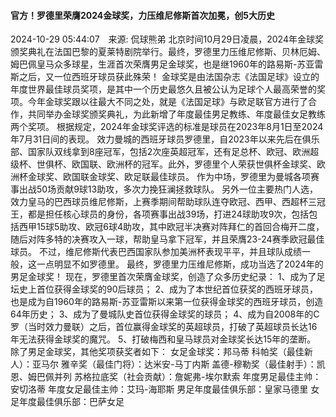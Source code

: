 #### 官方！罗德里荣膺2024金球奖，力压维尼修斯首次加冕，创5大历史
2024-10-29 05:44:07　来源: 侃球熊弟
北京时间10月29日凌晨，2024年金球奖颁奖典礼在法国巴黎的夏莱特剧院举行。最终，罗德里力压维尼修斯、贝林厄姆、姆巴佩皇马众多球星，生涯首次荣膺男足金球奖，也是继1960年的路易斯-苏亚雷斯之后，又一位西班牙球员获此殊荣！
金球奖是由法国杂志《法国足球》设立的年度世界最佳球员奖项，是其中一个历史最悠久且被公认为足球个人最高荣誉的奖项。今年金球奖跟以往最大不同之处，就是《法国足球》与欧足联官方进行了合作，共同举办金球奖颁奖典礼，为此新增了年度最佳男足教练、年度最佳女足教练两个奖项。
根据规定，2024年金球奖评选的标准是球员在2023年8月1日至2024年7月31日间的表现。
效力曼城的西班牙球员罗德里，自2023年以来先后在俱乐部、国家队双线拿到8座冠军，包括2次座英超冠军，还有足总杯、欧冠、欧洲超级杯、世俱杯、欧国联、欧洲杯的冠军。此外，罗德里个人荣获世俱杯金球奖、欧洲杯金球奖、欧国联金球奖、欧足联最佳球员。
作为中场，罗德里为曼城各项赛事出战50场贡献9球13助攻，多次力挽狂澜拯救球队。
另外一位主要热门人选，效力皇马的巴西球员维尼修斯，上赛季期间帮助球队连夺欧冠、西甲、西超杯三冠王，都是担任核心球员的身份，各项赛事出战39场，打进24球助攻9次，包括包括西甲15球5助攻、欧冠6球4助攻，其中欧冠半决赛对阵拜仁的首回合梅开二度，随后对阵多特的决赛攻入一球，帮助皇马拿下冠军，并且荣膺23-24赛季欧冠最佳球员。
不过，维尼修斯代表巴西国家队参加美洲杯表现平平，并且球队成绩一般，这一点明显不如罗德里。
最终，罗德里力压维尼修斯，成功当选了2024年的男足金球奖！
现在，罗德里首次荣膺金球奖，创造了众多历史纪录：
1、成为了足坛史上首位获得金球奖的90后球员；
2、成为了本世纪首位获奖的西班牙球员，也是成为自1960年的路易斯-苏亚雷斯以来第一位获得金球奖的西班牙球员，创造64年历史；
3、成为了曼城队史首位获得金球奖的球员；
4、成为自2008年的C罗（当时效力曼联）之后，首位赢得金球奖的英超球员，打破了英超球员长达16年无法获得金球奖的魔咒。
5、打破梅西和皇马球员对金球奖长达15年的垄断。
除了男足金球奖，其他奖项获奖者如下：
女足金球奖：邦马蒂
科帕奖（最佳新人）：亚马尔
雅辛奖（最佳门将）：达米安-马丁内斯
盖德-穆勒奖（最佳射手）：凯恩、姆巴佩并列
苏格拉底奖（社会贡献）：詹妮弗-埃尔默索
年度男足最佳主帅：安切洛蒂
年度女足最佳主帅：艾玛-海耶斯
男足年度最佳俱乐部：皇家马德里
女足年度最佳俱乐部：巴萨女足